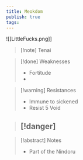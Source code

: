 ```yaml
---
title: Meokdom
publish: true
tags:
---
```

![[LittleFucks.png]]
> [!note] Tenai
> <span style="font-family: 'Lucida Handwriting'; font-optical-sizing: auto; font-style: normal; word-break: break-word;"><span/>

> [!done] Weaknesses
> - Fortitude
> - 

> [!warning] Resistances
> - Immune to sickened
> - Resist 5 Void

> [!danger]
> - 

> [!abstract] Notes
> - Part of the Nindoru